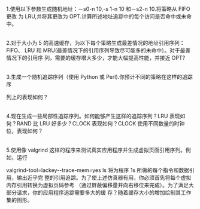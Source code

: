 <br/>
<br/>

1.使用以下参数生成随机地址：－s0-n 10,-s 1-n 10 和－s2-n 10.将策略从 FIFO 更改
为 LRU,并将其更改为 OPT.计算所述地址追踪中的每个访问是否命中或未命中。
<br/>
<br/>

2.对于大小为 5 的高速缓存，为以下每个策略生成最差情况的地址引用序列：FIFO、
LRU 和 MRU(最差情况下的引用序列导致尽可能多的未命中）。对于最差情况下的引用序
列，需要的缓存增大多少，才能大幅提高性能，并接近 OPT?
<br/>
<br/>

3.生成一个随机追踪序列（使用 Python 或 Perl).你预计不同的策略在这样的追踪序

列上的表现如何？
<br/>
<br/>

4.现在生成一些局部性追踪序列。如何能够产生这样的追踪序列？LRU 表现如何？RAND
比 LRU 好多少？CLOCK 表现如何？CLOCK 使用不同数量的时钟位，表现如何？
<br/>
<br/>

5.使用像 valgrind 这样的程序来测试真实应用程序并生成虚拟页面引用序列。例如，运行

valgrind-tool=lackey--trace-mem=yes ls 将为程序 1s 所做的每个指令和数据引用，输出近乎完
整的引用追踪。为了使上述仿真器有用，你必须首先将每个虚拟内存引用转换为虚拟页码参考
（通过屏蔽偏移量并向右移位来完成）。为了满足大部分请求，你的应用程序追踪需要多大的缓
存？随着缓存大小的增加绘制其工作集的图形。